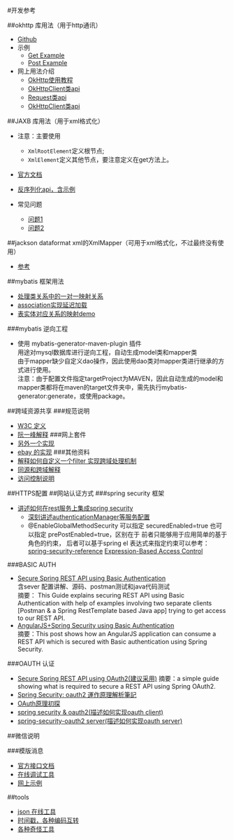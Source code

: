 #开发参考

##okhttp 库用法（用于http通讯）
- [Github](https://github.com/square/okhttp)
- 示例
    - [Get Example](https://github.com/square/okhttp/blob/master/samples/guide/src/main/java/okhttp3/guide/GetExample.java)
    - [Post Example](https://github.com/square/okhttp/blob/master/samples/guide/src/main/java/okhttp3/guide/PostExample.java)
- 网上用法介绍
    - [OkHttp使用教程](http://www.jcodecraeer.com/a/anzhuokaifa/androidkaifa/2015/0106/2275.html)
    - [OkHttpClient类api](https://square.github.io/okhttp/3.x/okhttp/okhttp3/OkHttpClient.html)
    - [Request类api](https://square.github.io/okhttp/3.x/okhttp/okhttp3/Request.html)
    - [OkHttpClient类api]()

##JAXB 库用法（用于xml格式化）
- 注意：主要使用
    - `XmlRootElement`定义根节点;
    - `XmlElement`定义其他节点，要注意定义在get方法上。
    
- [官方文档](https://jaxb.java.net/tutorial/index.html)
- [反序列化api，含示例](https://docs.oracle.com/javase/7/docs/api/javax/xml/bind/Unmarshaller.html)
- 常见问题
    - [问题1](http://stackoverflow.com/questions/41875849/how-to-unmarshal-nested-child-elements-in-java-with-same-tag-name)
    - [问题2](http://stackoverflow.com/questions/16364547/how-to-parse-xml-to-java-object)

##jackson dataformat xml的XmlMapper（可用于xml格式化，不过最终没有使用）
- [参考](http://www.sojson.com/yasuoyihang.html)

##mybatis 框架用法
- [处理类关系中的一对一映射关系](https://www.ibm.com/developerworks/cn/opensource/os-cn-ibatis/)
- [association实现延迟加载](http://www.cnblogs.com/selene/p/4631244.html)
- [表实体对应关系的映射demo](http://www.cnblogs.com/selene/p/4627446.html)

###mybatis 逆向工程
- 使用 mybatis-generator-maven-plugin 插件  
    用途对mysql数据库进行逆向工程，自动生成model类和mapper类  
    由于mapper缺少自定义dao操作，因此使用dao类对mapper类进行继承的方式进行使用。  
    注意：由于配置文件指定targetProject为MAVEN，因此自动生成的model和mapper类都将在maven的target文件夹中，需先执行mybatis-generator:generate，或使用package。

##跨域资源共享
###规范说明
- [W3C 定义](https://www.w3.org/TR/2014/REC-cors-20140116/)
- [阮一峰解释](http://www.ruanyifeng.com/blog/2016/04/cors.html)
###网上套件
- [另外一个实现](https://mvnrepository.com/artifact/com.thetransactioncompany/cors-filter)
- [ebay 的实现](https://mvnrepository.com/artifact/org.ebaysf.web/cors-filter)
###其他资料
- [解释如何自定义一个filter 实现跨域处理机制](https://www.tianmaying.com/tutorial/cross-origin-rest-service)
- [同源和跨域解释](https://segmentfault.com/a/1190000007366644)
- [访问控制说明](https://developer.mozilla.org/zh-CN/docs/Web/HTTP/Access_control_CORS)

##HTTPS配置
##网站认证方式
###spring security 框架
- [讲述如何在rest服务上集成spring security](http://www.baeldung.com/securing-a-restful-web-service-with-spring-security)
    - [深刻讲述authenticationManager等服务配置](http://docs.spring.io/spring-security/site/docs/3.0.x/reference/core-services.html)
    - @EnableGlobalMethodSecurity 可以指定 securedEnabled=true 也可以指定
     prePostEnabled=true，区别在于 前者只能够用于应用简单的基于角色的约束，
     后者可以基于spring el 表达式来指定约束可以参考：
     [spring-security-reference](https://vincentmi.gitbooks.io/spring-security-reference-zh/content/3.8_method_security.html)
     [Expression-Based Access Control](http://docs.spring.io/spring-security/site/docs/3.1.x/reference/el-access.html)

###BASIC AUTH
- [Secure Spring REST API using Basic Authentication](http://websystique.com/spring-security/secure-spring-rest-api-using-basic-authentication/)  
    含sever 配置讲解、源码、postman测试和java代码测试  
    摘要： This Guide explains securing REST API using Basic Authentication with help of examples involving two separate clients [Postman & a Spring RestTemplate based Java app] trying to get access to our REST API.
- [AngularJS+Spring Security using Basic Authentication](http://websystique.com/spring-security/angularjs-basic-authentication-using-spring-security/)  
    摘要：This post shows how an AngularJS application can consume a REST API which is secured with Basic authentication using Spring Security.

###OAUTH 认证
- [Secure Spring REST API using OAuth2(建议采用)](http://websystique.com/spring-security/secure-spring-rest-api-using-oauth2/)
    摘要：a simple guide showing what is required to secure a REST API using Spring OAuth2.
- [Spring Security: oauth2 運作原理解析筆記](http://blog.smlsun.com/2014/01/spring-security-oauth2.html)
- [OAuth原理初探](http://www.im47.cn/post/2012/2012-08-04-oauth2)
- [spring security & oauth2(描述如何实现oauth client)](http://www.jianshu.com/p/6b211e845b16)
- [spring-security-oauth2 server(描述如何实现oauth server)](http://www.jianshu.com/p/028043425b09)
    
##微信说明

###模版消息
- [官方接口文档](http://mp.weixin.qq.com/debug/cgi-bin/readtmpl?t=tmplmsg/faq_tmpl)
- [在线调试工具](https://mp.weixin.qq.com/debug/cgi-bin/apiinfo?t=index&type=%E6%B6%88%E6%81%AF%E6%8E%A5%E5%8F%A3%E8%B0%83%E8%AF%95&form=%E6%96%87%E6%9C%AC%E6%B6%88%E6%81%AF)
- [网上示例](http://www.cnblogs.com/txw1958/p/wechat-template-message.html)

##tools
- [json 在线工具](http://www.sojson.com/yasuoyihang.html)
- [时间戳，各种编码互转](http://tool.chinaz.com/Tools/unixtime.aspx)
- [各种奇怪工具](http://tool.lu/c/developer)

